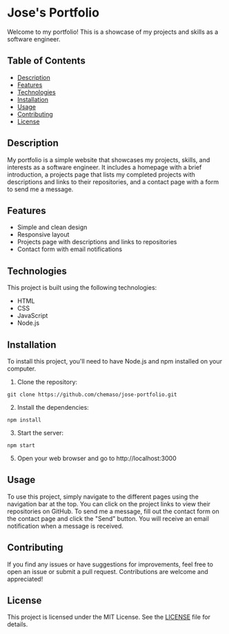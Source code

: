 # Jose's Portfolio

Welcome to my portfolio! This is a showcase of my projects and skills as a software engineer.

## Table of Contents

- [Description](#description)
- [Features](#features)
- [Technologies](#technologies)
- [Installation](#installation)
- [Usage](#usage)
- [Contributing](#contributing)
- [License](#license)

## Description

My portfolio is a simple website that showcases my projects, skills, and interests as a software engineer. It includes a homepage with a brief introduction, a projects page that lists my completed projects with descriptions and links to their repositories, and a contact page with a form to send me a message.

## Features

- Simple and clean design
- Responsive layout
- Projects page with descriptions and links to repositories
- Contact form with email notifications

## Technologies

This project is built using the following technologies:

- HTML
- CSS
- JavaScript
- Node.js

## Installation

To install this project, you'll need to have Node.js and npm installed on your computer.

1. Clone the repository:

`git clone https://github.com/chemaso/jose-portfolio.git`

2. Install the dependencies:

`npm install`

3. Start the server:

`npm start`

5. Open your web browser and go to http://localhost:3000

## Usage

To use this project, simply navigate to the different pages using the navigation bar at the top. You can click on the project links to view their repositories on GitHub. To send me a message, fill out the contact form on the contact page and click the "Send" button. You will receive an email notification when a message is received.

## Contributing

If you find any issues or have suggestions for improvements, feel free to open an issue or submit a pull request. Contributions are welcome and appreciated!

## License

This project is licensed under the MIT License. See the [LICENSE](LICENSE) file for details.
